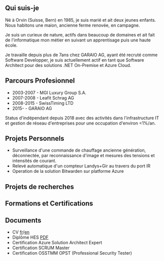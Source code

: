## Qui suis-je

Né à Orvin (Suisse, Bern) en 1985, je suis marié et ait deux jeunes enfants. Nous habitons une maion, ancienne ferme renovée, en campagne.

Je suis un curieux de nature, actifs dans beaucoup de domaines et ait fait de l'informatique mon métier en suivant un apprentisage puis une haute école.

Je travaille depuis plus de 7ans chez GARAIO AG, ayant été recruté comme Software Developper, je suis actuellement actif en tant que Software Architect pour des solutions .NET On-Premise et Azure Cloud.

## Parcours Profesionnel

- 2003-2007 - MGI Luxury Group S.A.
- 2007-2008 - Leafit Schrag AG
- 2008-2015 - SwissTiming LTD
- 2015- - GARAIO AG

Status d'indépendant depuis 2018 avec des activités dans l'infrastructure IT et gestion de réseau d'entreprises pour une occupation d'environ <1%/an.

## Projets Personnels

- Surveillance d'une commande de chauffage ancienne génération, déconnectée, par reconnaissance d'image et mesures des tensions et intensités de courant.
- Relevé automatique d'un compteur Landys+Gir au travers du port IR
- Operation de la solution Bitwarden sur platforme Azure

## Projets de recherches

## Formations et Certifications

## Documents

- CV [fr]()/[en]()
- Diplôme HES [PDF]()
- Certification Azure Solution Architect Expert
- Certification SCRUM Master
- Certification OSSTMM OPST (Professional Security Tester)